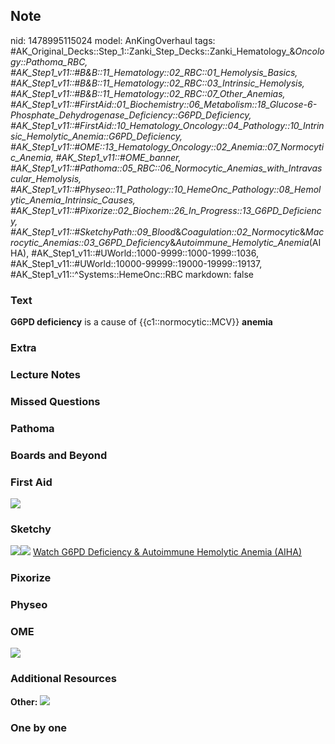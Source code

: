 ## Note
nid: 1478995115024
model: AnKingOverhaul
tags: #AK_Original_Decks::Step_1::Zanki_Step_Decks::Zanki_Hematology_&_Oncology::Pathoma_RBC, #AK_Step1_v11::#B&B::11_Hematology::02_RBC::01_Hemolysis_Basics, #AK_Step1_v11::#B&B::11_Hematology::02_RBC::03_Intrinsic_Hemolysis, #AK_Step1_v11::#B&B::11_Hematology::02_RBC::07_Other_Anemias, #AK_Step1_v11::#FirstAid::01_Biochemistry::06_Metabolism::18_Glucose-6-Phosphate_Dehydrogenase_Deficiency::G6PD_Deficiency, #AK_Step1_v11::#FirstAid::10_Hematology_Oncology::04_Pathology::10_Intrinsic_Hemolytic_Anemia::G6PD_Deficiency, #AK_Step1_v11::#OME::13_Hematology_Oncology::02_Anemia::07_Normocytic_Anemia, #AK_Step1_v11::#OME_banner, #AK_Step1_v11::#Pathoma::05_RBC::06_Normocytic_Anemias_with_Intravascular_Hemolysis, #AK_Step1_v11::#Physeo::11_Pathology::10_HemeOnc_Pathology::08_Hemolytic_Anemia_Intrinsic_Causes, #AK_Step1_v11::#Pixorize::02_Biochem::26_In_Progress::13_G6PD_Deficiency, #AK_Step1_v11::#SketchyPath::09_Blood_&_Coagulation::02_Normocytic_&_Macrocytic_Anemias::03_G6PD_Deficiency_&_Autoimmune_Hemolytic_Anemia_(AIHA), #AK_Step1_v11::#UWorld::1000-9999::1000-1999::1036, #AK_Step1_v11::#UWorld::10000-99999::19000-19999::19137, #AK_Step1_v11::^Systems::HemeOnc::RBC
markdown: false

### Text
<div>
  <b>G6PD deficiency</b> is a cause of {{c1::normocytic::MCV}}
  <b>anemia</b>
</div>

### Extra


### Lecture Notes


### Missed Questions


### Pathoma


### Boards and Beyond


### First Aid
<img src="tmp4Zcnp4.png">

### Sketchy
<img src="002406.jpg" class="resizer"><img src=
"Zoverall%20picture%20(73)_1566160514431.JPG" class="resizer">
<a href=
"https://dashboard.sketchy.com/study/medical/courses/medical-pathophysiology/units/medical-pathophysiology-blood-coagulation/videos/medical-pathophysiology-blood-and-coagulation-normocytic-and-macrocytic-anemias-g6pd-deficiency-and-autoimmune-hemolytic-anemia-aiha?utm_source=anki&utm_medium=partnership&utm_campaign=february_update&utm_content=medical">
Watch G6PD Deficiency & Autoimmune Hemolytic Anemia (AIHA)</a>

### Pixorize


### Physeo


### OME
<div class="ome-widget">
  <a href="https://onlinemeded.org?ref=anki"><img src=
  "_OME_AnkiFlashcards_General_4.png"></a>
</div>

### Additional Resources
<b>Other:</b> <img src="tmpCZ4FXy.png">

### One by one

